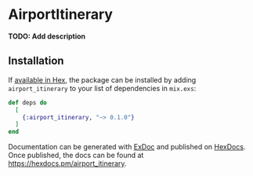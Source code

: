 # AirportItinerary

**TODO: Add description**

## Installation

If [available in Hex](https://hex.pm/docs/publish), the package can be installed
by adding `airport_itinerary` to your list of dependencies in `mix.exs`:

```elixir
def deps do
  [
    {:airport_itinerary, "~> 0.1.0"}
  ]
end
```

Documentation can be generated with [ExDoc](https://github.com/elixir-lang/ex_doc)
and published on [HexDocs](https://hexdocs.pm). Once published, the docs can
be found at <https://hexdocs.pm/airport_itinerary>.

